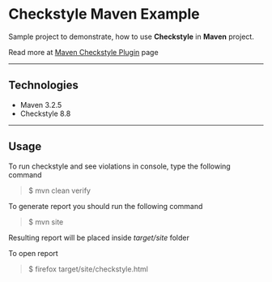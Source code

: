 Checkstyle Maven Example
===================

Sample project to demonstrate, how to use **Checkstyle** in **Maven** project.

Read more at [Maven Checkstyle Plugin](https://maven.apache.org/plugins/maven-checkstyle-plugin/index.html
) page

----------
Technologies
-------------

- Maven 3.2.5
- Checkstyle 8.8

----------
Usage
------------

To run checkstyle and see violations in console, 
type the following command
> $ mvn clean verify

To generate report you should run the following command
> $ mvn site

Resulting report will be placed inside _target/site_ folder

To open report 
> $ firefox target/site/checkstyle.html


